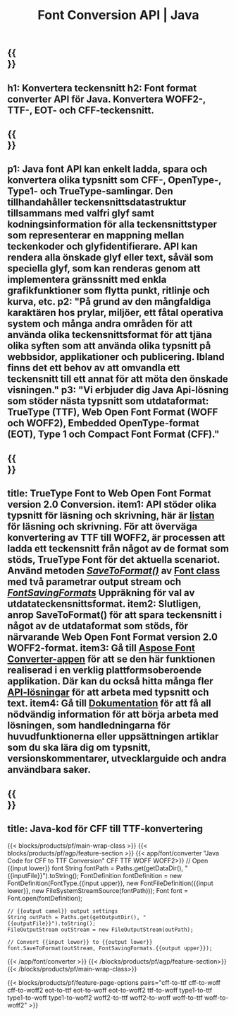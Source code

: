 ﻿---
translation: true
template: /_templates/conversion-java.md
title: Font Conversion API | Java
url: /java/conversion/
description: Java Font Files Conversion funktionalitet. Konvertera olika typsnitt som CFF, EOT, WOFF, TTF och Type 1 med några rader Java-kod.
keywords: konvertera teckensnitt java, teckensnittskonvertering Java, teckensnittscover java
family: font
platformtag: java
feature: conversion
---

{{<section banner>}}
---
h1: Konvertera teckensnitt
h2: Font format converter API för Java. Konvertera WOFF2-, TTF-, EOT- och CFF-teckensnitt.
---

{{<section overview>}}
---
p1: Java font API kan enkelt ladda, spara och konvertera olika typsnitt som CFF-, OpenType-, Type1- och TrueType-samlingar. Den tillhandahåller teckensnittsdatastruktur tillsammans med valfri glyf samt kodningsinformation för alla teckensnittstyper som representerar en mappning mellan teckenkoder och glyfidentifierare. API kan rendera alla önskade glyf eller text, såväl som speciella glyf, som kan renderas genom att implementera gränssnitt med enkla grafikfunktioner som flytta punkt, ritlinje och kurva, etc.
p2: "På grund av den mångfaldiga karaktären hos prylar, miljöer, ett fåtal operativa system och många andra områden för att använda olika teckensnittsformat för att tjäna olika syften som att använda olika typsnitt på webbsidor, applikationer och publicering. Ibland finns det ett behov av att omvandla ett teckensnitt till ett annat för att möta den önskade visningen."
p3: "Vi erbjuder dig Java Api-lösning som stöder nästa typsnitt som utdataformat: TrueType (TTF), Web Open Font Format (WOFF och WOFF2), Embedded OpenType-format (EOT), Type 1 och Compact Font Format (CFF)."
---

{{<section feature1>}}
---
title: TrueType Font to Web Open Font Format version 2.0 Conversion.
item1: API stöder olika typsnitt för läsning och skrivning, här är [listan](https://docs.aspose.com/font/java/convert/#formats-supported-for-reading-andor-writing) för läsning och skrivning. För att överväga konvertering av TTF till WOFF2, är processen att ladda ett teckensnitt från något av de format som stöds, TrueType Font för det aktuella scenariot. Använd metoden [*SaveToFormat()*](https://reference.aspose.com/font/java/com.aspose.font/Font#saveToFormat-java.io.OutputStream-com.aspose.font.FontSavingFormats-) av [Font class](https://reference.aspose.com/font/java/com.aspose.font/Font#save-java.lang.String-) med två parametrar output stream och [*FontSavingFormats*](https://reference.aspose.com/font/java/com.aspose.font/FontSavingFormats) Uppräkning för val av utdatateckensnittsformat.
item2: Slutligen, anrop SaveToFormat() för att spara teckensnitt i något av de utdataformat som stöds, för närvarande Web Open Font Format version 2.0 WOFF2-format.
item3: Gå till [Aspose Font Converter-appen](https://products.aspose.app/font/conversion) för att se den här funktionen realiserad i en verklig plattformsoberoende applikation. Där kan du också hitta många fler [API-lösningar](https://products.aspose.app/font/applications) för att arbeta med typsnitt och text.
item4: Gå till [Dokumentation](https://docs.aspose.com/font/net/) för att få all nödvändig information för att börja arbeta med lösningen, som handledningarna för huvudfunktionerna eller uppsättningen artiklar som du ska lära dig om typsnitt, versionskommentarer, utvecklarguide och andra användbara saker.
---

{{<section codeexample>}}
---
title: Java-kod för CFF till TTF-konvertering
---

{{< blocks/products/pf/main-wrap-class >}}
{{< blocks/products/pf/agp/feature-section >}}
{{< app/font/converter "Java Code for CFF to TTF Conversion" CFF TTF WOFF WOFF2>}}
    // Open {{input lower}} font
    String fontPath = Paths.get(getDataDir(), "{{inputFile}}").toString();
    FontDefinition fontDefinition = new FontDefinition(FontType.{{input upper}}, new FontFileDefinition({{input lower}}, new FileSystemStreamSource(fontPath)));
    Font font = Font.open(fontDefinition);

    // {{output camel}} output settings
    String outPath = Paths.get(getOutputDir(), "{{outputFile}}").toString();
    FileOutputStream outStream = new FileOutputStream(outPath);

    // Convert {{input lower}} to {{output lower}}
    font.SaveToFormat(outStream, FontSavingFormats.{{output upper}});
{{< /app/font/converter >}}
{{< /blocks/products/pf/agp/feature-section>}}
{{< /blocks/products/pf/main-wrap-class>}}

{{< blocks/products/pf/feature-page-options pairs="cff-to-ttf cff-to-woff cff-to-woff2 eot-to-ttf eot-to-woff eot-to-woff2 ttf-to-woff type1-to-ttf type1-to-woff type1-to-woff2 woff2-to-ttf woff2-to-woff woff-to-ttf woff-to-woff2" >}}